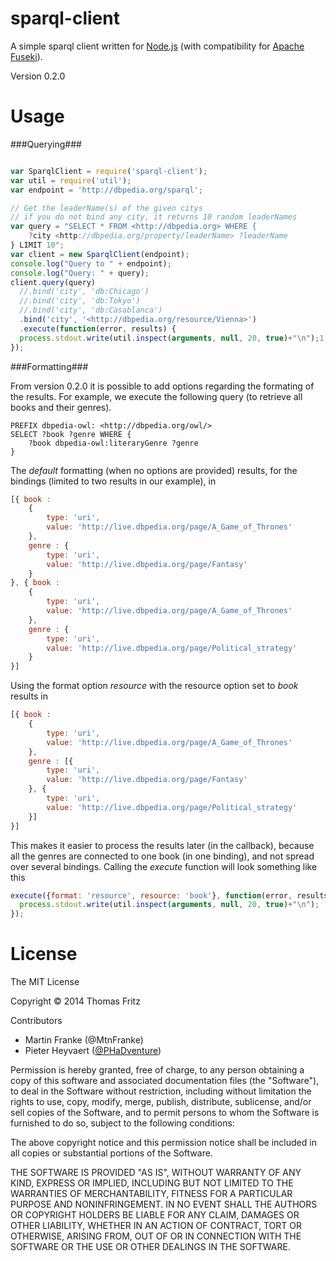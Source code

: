 sparql-client
=============

A simple sparql client written for [Node.js](http://nodejs.org/) (with compatibility for [Apache Fuseki](http://jena.apache.org/documentation/serving_data/)).

Version 0.2.0

Usage
=====

###Querying###
```javascript

var SparqlClient = require('sparql-client');
var util = require('util');
var endpoint = 'http://dbpedia.org/sparql';

// Get the leaderName(s) of the given citys
// if you do not bind any city, it returns 10 random leaderNames
var query = "SELECT * FROM <http://dbpedia.org> WHERE {
    ?city <http://dbpedia.org/property/leaderName> ?leaderName
} LIMIT 10";
var client = new SparqlClient(endpoint);
console.log("Query to " + endpoint);
console.log("Query: " + query);
client.query(query)
  //.bind('city', 'db:Chicago')
  //.bind('city', 'db:Tokyo')
  //.bind('city', 'db:Casablanca')
  .bind('city', '<http://dbpedia.org/resource/Vienna>')
  .execute(function(error, results) {
  process.stdout.write(util.inspect(arguments, null, 20, true)+"\n");1
});

```

###Formatting###

From version 0.2.0 it is possible to add options regarding the formating of the results.
For example, we execute the following query (to retrieve all books and their genres).
```
PREFIX dbpedia-owl: <http://dbpedia.org/owl/>
SELECT ?book ?genre WHERE {
    ?book dbpedia-owl:literaryGenre ?genre
}
```
The *default* formatting (when no options are provided) results, for the bindings (limited to two results in our example), in

```javascript
[{ book :
    {
        type: 'uri',
        value: 'http://live.dbpedia.org/page/A_Game_of_Thrones'
    },
    genre : {
        type: 'uri',
        value: 'http://live.dbpedia.org/page/Fantasy'
    }
}, { book :
    {
        type: 'uri',
        value: 'http://live.dbpedia.org/page/A_Game_of_Thrones'
    },
    genre : {
        type: 'uri',
        value: 'http://live.dbpedia.org/page/Political_strategy'
    }
}]
```
Using the format option *resource* with the resource option set to *book* results in

```javascript
[{ book :
    {
        type: 'uri',
        value: 'http://live.dbpedia.org/page/A_Game_of_Thrones'
    },
    genre : [{
        type: 'uri',
        value: 'http://live.dbpedia.org/page/Fantasy'
    }, {
        type: 'uri',
        value: 'http://live.dbpedia.org/page/Political_strategy'
    }]
}]
```

This makes it easier to process the results later (in the callback), because all the genres are connected to one book (in one binding), and not spread over several bindings.
Calling the *execute* function will look something like this

```javascript
execute({format: 'resource', resource: 'book'}, function(error, results) {
  process.stdout.write(util.inspect(arguments, null, 20, true)+"\n");
});
```

License
=======
The MIT License

Copyright &copy; 2014 Thomas Fritz

Contributors

- Martin Franke (@MtnFranke)
- Pieter Heyvaert ([@PHaDventure](https://twitter.com/PHaDventure))

Permission is hereby granted, free of charge, to any person obtaining
a copy of this software and associated documentation files (the
"Software"), to deal in the Software without restriction, including
without limitation the rights to use, copy, modify, merge, publish,
distribute, sublicense, and/or sell copies of the Software, and to
permit persons to whom the Software is furnished to do so, subject to
the following conditions:

The above copyright notice and this permission notice shall be
included in all copies or substantial portions of the Software.

THE SOFTWARE IS PROVIDED "AS IS", WITHOUT WARRANTY OF ANY KIND,
EXPRESS OR IMPLIED, INCLUDING BUT NOT LIMITED TO THE WARRANTIES OF
MERCHANTABILITY, FITNESS FOR A PARTICULAR PURPOSE AND
NONINFRINGEMENT. IN NO EVENT SHALL THE AUTHORS OR COPYRIGHT HOLDERS BE
LIABLE FOR ANY CLAIM, DAMAGES OR OTHER LIABILITY, WHETHER IN AN ACTION
OF CONTRACT, TORT OR OTHERWISE, ARISING FROM, OUT OF OR IN CONNECTION
WITH THE SOFTWARE OR THE USE OR OTHER DEALINGS IN THE SOFTWARE.
